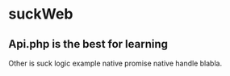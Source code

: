 # suckWeb

## Api.php is the best for learning 
Other is suck logic example native promise native handle blabla.